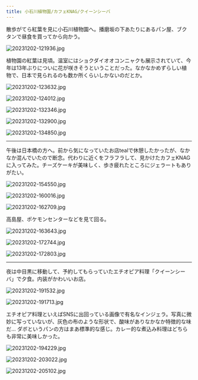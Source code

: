 ```yaml
---
title: 小石川植物園/カフェKNAG/クイーンシーバ
---
```


散歩がてら紅葉を見に小石川植物園へ。播磨坂の下あたりにあるパン屋、ブクタンで昼食を買ってから向かう。

![20231202-121936.jpg](https://ceshmina-photos.s3.ap-northeast-1.amazonaws.com/medium/202312/20231202-121936.jpg)

植物園の紅葉は見頃。温室にはショクダイオオコンニャクも展示されていて、今年は13年ぶりについに花が咲きそうということだった。なかなかめずらしい植物で、日本で見られるのも数か所くらいしかないのだとか。

![20231202-123632.jpg](https://ceshmina-photos.s3.ap-northeast-1.amazonaws.com/medium/202312/20231202-123632.jpg)

![20231202-124012.jpg](https://ceshmina-photos.s3.ap-northeast-1.amazonaws.com/medium/202312/20231202-124012.jpg "ショクダイオオコンニャク")

![20231202-132346.jpg](https://ceshmina-photos.s3.ap-northeast-1.amazonaws.com/medium/202312/20231202-132346.jpg)

![20231202-132900.jpg](https://ceshmina-photos.s3.ap-northeast-1.amazonaws.com/medium/202312/20231202-132900.jpg)

![20231202-134850.jpg](https://ceshmina-photos.s3.ap-northeast-1.amazonaws.com/medium/202312/20231202-134850.jpg)

---

午後は日本橋の方へ。前から気になっていたお店tealで休憩したかったが、なかなか混んでいたので断念。代わりに近くをフラフラして、見かけたカフェKNAGに入ってみた。チーズケーキが美味しく、歩き疲れたところにジェラートもありがたい。

![20231202-154550.jpg](https://ceshmina-photos.s3.ap-northeast-1.amazonaws.com/medium/202312/20231202-154550.jpg "teal")

![20231202-160016.jpg](https://ceshmina-photos.s3.ap-northeast-1.amazonaws.com/medium/202312/20231202-160016.jpg "KNAGにて")

![20231202-162709.jpg](https://ceshmina-photos.s3.ap-northeast-1.amazonaws.com/medium/202312/20231202-162709.jpg)

高島屋、ポケモンセンターなどを見て回る。

![20231202-163643.jpg](https://ceshmina-photos.s3.ap-northeast-1.amazonaws.com/medium/202312/20231202-163643.jpg)

![20231202-172744.jpg](https://ceshmina-photos.s3.ap-northeast-1.amazonaws.com/medium/202312/20231202-172744.jpg)

![20231202-172803.jpg](https://ceshmina-photos.s3.ap-northeast-1.amazonaws.com/medium/202312/20231202-172803.jpg)

---

夜は中目黒に移動して、予約してもらっていたエチオピア料理「クイーンシーバ」で夕食。内装がかわいいお店。

![20231202-191532.jpg](https://ceshmina-photos.s3.ap-northeast-1.amazonaws.com/medium/202312/20231202-191532.jpg)

![20231202-191713.jpg](https://ceshmina-photos.s3.ap-northeast-1.amazonaws.com/medium/202312/20231202-191713.jpg)

エチオピア料理といえばSNSに出回っている画像で有名なインジェラ。写真に微妙に写っていないが、灰色の布のような形状で、酸味がありなかなか特徴的な味だ... ダボというパンの方はまあ標準的な感じ。カレー的な煮込み料理はどちらも非常に美味しかった。

![20231202-194229.jpg](https://ceshmina-photos.s3.ap-northeast-1.amazonaws.com/medium/202312/20231202-194229.jpg)

![20231202-203022.jpg](https://ceshmina-photos.s3.ap-northeast-1.amazonaws.com/medium/202312/20231202-203022.jpg "コーヒーに何か入っている")

![20231202-205102.jpg](https://ceshmina-photos.s3.ap-northeast-1.amazonaws.com/medium/202312/20231202-205102.jpg)
